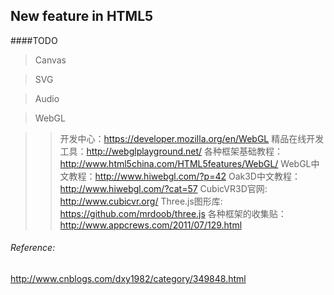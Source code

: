 
New feature in HTML5
-------------------

####TODO
> Canvas 

> SVG

> Audio

> WebGL

>>开发中心：https://developer.mozilla.org/en/WebGL
>>精品在线开发工具：http://webglplayground.net/
>>各种框架基础教程：http://www.html5china.com/HTML5features/WebGL/
>>WebGL中文教程：http://www.hiwebgl.com/?p=42
>>Oak3D中文教程：http://www.hiwebgl.com/?cat=57
>>CubicVR3D官网: http://www.cubicvr.org/
>>Three.js图形库: https://github.com/mrdoob/three.js
>>各种框架的收集贴：http://www.appcrews.com/2011/07/129.html



###### Reference:
http://www.cnblogs.com/dxy1982/category/349848.html
